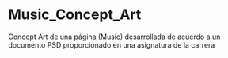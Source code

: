 # Music_Concept_Art
Concept Art de una página (Music) desarrollada de acuerdo a un documento PSD proporcionado en una asignatura de la carrera

